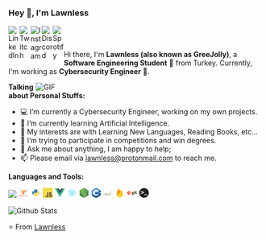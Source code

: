 ### Hey 👋, I'm Lawnless

<a href="https://www.linkedin.com/in/the-lawnless-a23258211/">
  <img align="left" alt="LinkedIn" width="22px" src="https://cdn.jsdelivr.net/npm/simple-icons@v3/icons/linkedin.svg" />
</a>
<a href="https://www.twitch.tv/lawnless0">
  <img align="left" alt="Twitch" width="22px" src="https://cdn.jsdelivr.net/npm/simple-icons@3.13.0/icons/twitch.svg" />
</a>
<a href="https://www.instagram.com/lawnless0/">
  <img align="left" alt="Instagram" width="22px" src="https://cdn.jsdelivr.net/npm/simple-icons@v3/icons/instagram.svg" />
</a>
<a href="discord:Lawnless ♤#4018">
  <img align="left" alt="Discord" width="22px" src="https://cdn.jsdelivr.net/npm/simple-icons@3.13.0/icons/discord.svg" />
</a>
<a href="https://open.spotify.com/user/jdeboer8-au">
  <img align="left" alt="Spotify" width="22px" src="https://cdn.jsdelivr.net/npm/simple-icons@3.13.0/icons/spotify.svg" />
</a>

<br />
<br />

Hi there, I'm **Lawnless (also known as GreeJolly)**, a **Software Engineering Student** 🚀 from Turkey. Currently, I'm working as **Cybersecurity Engineer** 💼. 

  <img width="450" align="right" alt="GIF" src="https://i.pinimg.com/originals/f3/53/03/f35303f94ccbdfe0325d7d23982ab74d.gif" />

**Talking about Personal Stuffs:**

- 💻 I’m currently a Cybersecurity Engineer, working on my own projects.
- 🌱 I’m currently learning Artificial Intelligence.
- 🤔 My interests are with Learning New Languages, Reading Books, etc...
- 💼 I’m trying to participate in competitions and win degrees.
- 💬 Ask me about anything, I am happy to help;
- 📫 Please email via lawnless@protonmail.com to reach me.
<!-- - 📝 See my [Curriculum Vitae](https://drive.google.com/file/d/1q_ATZsO9c488VUxj1JuU--ZYe9IEqp4-/view?usp=sharing) to get more info. -->


**Languages and Tools:**  

<code><img height="20" src="https://pytorch.org/assets/images/pytorch-logo.png"></code>
<code><img height="20" src="https://raw.githubusercontent.com/github/explore/80688e429a7d4ef2fca1e82350fe8e3517d3494d/topics/tensorflow/tensorflow.png"></code>
<code><img height="20" src="https://raw.githubusercontent.com/github/explore/80688e429a7d4ef2fca1e82350fe8e3517d3494d/topics/python/python.png"></code>
<code><img height="20" src="https://raw.githubusercontent.com/github/explore/80688e429a7d4ef2fca1e82350fe8e3517d3494d/topics/javascript/javascript.png"></code>
<code><img height="20" src="https://raw.githubusercontent.com/github/explore/80688e429a7d4ef2fca1e82350fe8e3517d3494d/topics/vue/vue.png"></code>
<code><img height="20" src="https://raw.githubusercontent.com/github/explore/80688e429a7d4ef2fca1e82350fe8e3517d3494d/topics/react/react.png"></code>
<code><img height="20" src="https://raw.githubusercontent.com/github/explore/80688e429a7d4ef2fca1e82350fe8e3517d3494d/topics/nodejs/nodejs.png"></code>
<code><img height="20" src="https://raw.githubusercontent.com/github/explore/80688e429a7d4ef2fca1e82350fe8e3517d3494d/topics/cpp/cpp.png"></code>
<code><img height="20" src="https://raw.githubusercontent.com/github/explore/80688e429a7d4ef2fca1e82350fe8e3517d3494d/topics/mysql/mysql.png"></code>
<code><img height="20" src="https://raw.githubusercontent.com/github/explore/80688e429a7d4ef2fca1e82350fe8e3517d3494d/topics/firebase/firebase.png"></code>
<code><img height="20" src="https://raw.githubusercontent.com/github/explore/80688e429a7d4ef2fca1e82350fe8e3517d3494d/topics/git/git.png"></code>
<code><img height="20" src="https://raw.githubusercontent.com/github/explore/80688e429a7d4ef2fca1e82350fe8e3517d3494d/topics/terminal/terminal.png"></code>

![Github Stats](https://github-readme-stats.vercel.app/api?username=lawnless&show_icons=true&hide_border=true)

⭐️ From [Lawnless](https://github.com/Lawnless)
